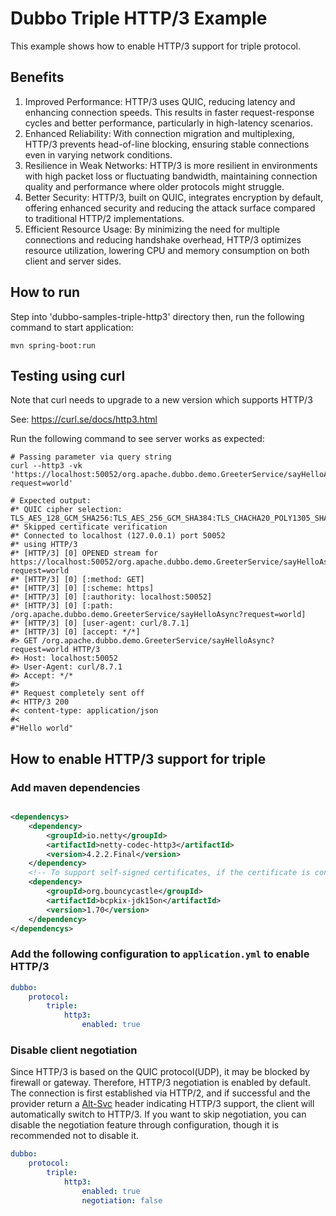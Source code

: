 # Dubbo Triple HTTP/3 Example

This example shows how to enable HTTP/3 support for triple protocol.

## Benefits

1. Improved Performance: HTTP/3 uses QUIC, reducing latency and enhancing connection speeds. This results in faster request-response cycles and better performance, particularly in high-latency scenarios.
2. Enhanced Reliability: With connection migration and multiplexing, HTTP/3 prevents head-of-line blocking, ensuring stable connections even in varying network conditions.
3. Resilience in Weak Networks: HTTP/3 is more resilient in environments with high packet loss or fluctuating bandwidth, maintaining connection quality and performance where older protocols might struggle.
4. Better Security: HTTP/3, built on QUIC, integrates encryption by default, offering enhanced security and reducing the attack surface compared to traditional HTTP/2 implementations.
5. Efficient Resource Usage: By minimizing the need for multiple connections and reducing handshake overhead, HTTP/3 optimizes resource utilization, lowering CPU and memory consumption on both client and server sides.

## How to run

Step into 'dubbo-samples-triple-http3' directory
then, run the following command to start application:

```shell
mvn spring-boot:run
```

## Testing using curl

Note that curl needs to upgrade to a new version which supports HTTP/3

See: https://curl.se/docs/http3.html

Run the following command to see server works as expected:

```shell
# Passing parameter via query string
curl --http3 -vk 'https://localhost:50052/org.apache.dubbo.demo.GreeterService/sayHelloAsync?request=world'

# Expected output:
#* QUIC cipher selection: TLS_AES_128_GCM_SHA256:TLS_AES_256_GCM_SHA384:TLS_CHACHA20_POLY1305_SHA256:TLS_AES_128_CCM_SHA256
#* Skipped certificate verification
#* Connected to localhost (127.0.0.1) port 50052
#* using HTTP/3
#* [HTTP/3] [0] OPENED stream for https://localhost:50052/org.apache.dubbo.demo.GreeterService/sayHelloAsync?request=world
#* [HTTP/3] [0] [:method: GET]
#* [HTTP/3] [0] [:scheme: https]
#* [HTTP/3] [0] [:authority: localhost:50052]
#* [HTTP/3] [0] [:path: /org.apache.dubbo.demo.GreeterService/sayHelloAsync?request=world]
#* [HTTP/3] [0] [user-agent: curl/8.7.1]
#* [HTTP/3] [0] [accept: */*]
#> GET /org.apache.dubbo.demo.GreeterService/sayHelloAsync?request=world HTTP/3
#> Host: localhost:50052
#> User-Agent: curl/8.7.1
#> Accept: */*
#>
#* Request completely sent off
#< HTTP/3 200
#< content-type: application/json
#<
#"Hello world"
```

## How to enable HTTP/3 support for triple

### Add maven dependencies

```xml

<dependencys>
    <dependency>
        <groupId>io.netty</groupId>
        <artifactId>netty-codec-http3</artifactId>
        <version>4.2.2.Final</version>
    </dependency>
    <!-- To support self-signed certificates, if the certificate is configured that does not require -->
    <dependency>
        <groupId>org.bouncycastle</groupId>
        <artifactId>bcpkix-jdk15on</artifactId>
        <version>1.70</version>
    </dependency>
</dependencys>
```

### Add the following configuration to `application.yml` to enable HTTP/3

```yaml
dubbo:
    protocol:
        triple:
            http3:
                enabled: true
```

### Disable client negotiation

Since HTTP/3 is based on the QUIC protocol(UDP), it may be blocked by firewall or gateway. Therefore, HTTP/3 negotiation is enabled by default.
The connection is first established via HTTP/2, and if successful and the provider return a [Alt-Svc](https://developer.mozilla.org/en-US/docs/Web/HTTP/Headers/Alt-Svc) header indicating HTTP/3 support,
the client will automatically switch to HTTP/3. If you want to skip negotiation, you can disable the negotiation feature through configuration, though it is recommended not to disable it.

```yaml
dubbo:
    protocol:
        triple:
            http3:
                enabled: true
                negotiation: false
```
